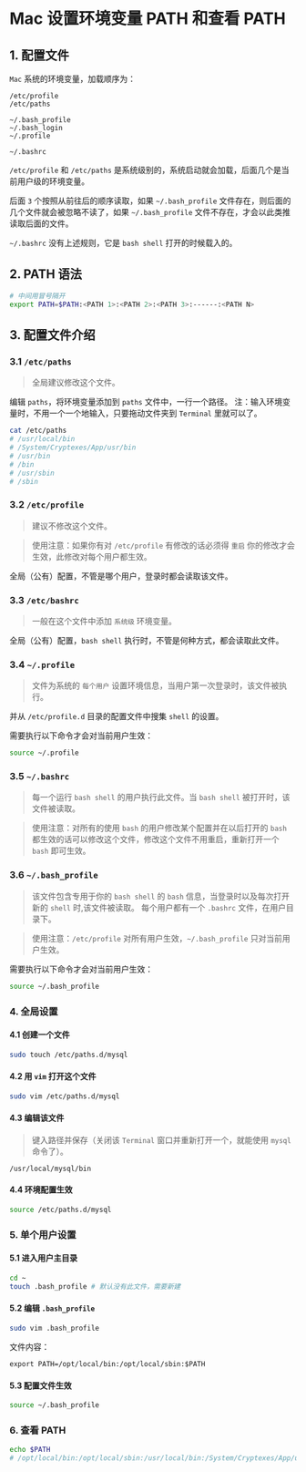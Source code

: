 # Mac 设置环境变量 PATH 和查看 PATH

## 1. 配置文件

`Mac` 系统的环境变量，加载顺序为：

```
/etc/profile
/etc/paths

~/.bash_profile
~/.bash_login
~/.profile

~/.bashrc
```

`/etc/profile` 和 `/etc/paths` 是系统级别的，系统启动就会加载，后面几个是当前用户级的环境变量。

后面 `3` 个按照从前往后的顺序读取，如果 `~/.bash_profile` 文件存在，则后面的几个文件就会被忽略不读了，如果 `~/.bash_profile` 文件不存在，才会以此类推读取后面的文件。

`~/.bashrc` 没有上述规则，它是 `bash shell` 打开的时候载入的。

## 2. PATH 语法

```bash
# 中间用冒号隔开
export PATH=$PATH:<PATH 1>:<PATH 2>:<PATH 3>:------:<PATH N>
```

## 3. 配置文件介绍

### 3.1 `/etc/paths`

> 全局建议修改这个文件。

编辑 `paths`，将环境变量添加到 `paths` 文件中，一行一个路径。
注：输入环境变量时，不用一个一个地输入，只要拖动文件夹到 `Terminal` 里就可以了。

```bash
cat /etc/paths
# /usr/local/bin
# /System/Cryptexes/App/usr/bin
# /usr/bin
# /bin
# /usr/sbin
# /sbin
```

### 3.2 `/etc/profile`

> 建议不修改这个文件。

> 使用注意：如果你有对 `/etc/profile` 有修改的话必须得 `重启` 你的修改才会生效，此修改对每个用户都生效。

全局（公有）配置，不管是哪个用户，登录时都会读取该文件。

### 3.3 `/etc/bashrc`

> 一般在这个文件中添加 `系统级` 环境变量。

全局（公有）配置，`bash shell` 执行时，不管是何种方式，都会读取此文件。

### 3.4 `~/.profile`

> 文件为系统的 `每个用户` 设置环境信息，当用户第一次登录时，该文件被执行。

并从 `/etc/profile.d` 目录的配置文件中搜集 `shell` 的设置。

需要执行以下命令才会对当前用户生效：

```bash
source ~/.profile
```

### 3.5 `~/.bashrc`

> 每一个运行 `bash shell` 的用户执行此文件。当 `bash shell` 被打开时，该文件被读取。

> 使用注意：对所有的使用 `bash` 的用户修改某个配置并在以后打开的 `bash` 都生效的话可以修改这个文件，修改这个文件不用重启，重新打开一个 `bash` 即可生效。

### 3.6 `~/.bash_profile`

> 该文件包含专用于你的 `bash shell` 的 `bash` 信息，当登录时以及每次打开新的 `shell` 时,该文件被读取。
> 每个用户都有一个 `.bashrc` 文件，在用户目录下。

> 使用注意：`/etc/profile` 对所有用户生效，`~/.bash_profile` 只对当前用户生效。

需要执行以下命令才会对当前用户生效：

```bash
source ~/.bash_profile
```

### 4. 全局设置

#### 4.1 创建一个文件

```bash
sudo touch /etc/paths.d/mysql
```

#### 4.2 用 `vim` 打开这个文件

```bash
sudo vim /etc/paths.d/mysql
```

#### 4.3 编辑该文件

> 键入路径并保存（关闭该 `Terminal` 窗口并重新打开一个，就能使用 `mysql` 命令了）。

```shell
/usr/local/mysql/bin
```

#### 4.4 环境配置生效

```bash
source /etc/paths.d/mysql
```

### 5. 单个用户设置

#### 5.1 进入用户主目录

```bash
cd ~
touch .bash_profile # 默认没有此文件，需要新建
```

#### 5.2 编辑 `.bash_profile`

```bash
sudo vim .bash_profile
```

文件内容：

```shell
export PATH=/opt/local/bin:/opt/local/sbin:$PATH
```

#### 5.3 配置文件生效

```bash
source ~/.bash_profile
```

### 6. 查看 PATH

```bash
echo $PATH
# /opt/local/bin:/opt/local/sbin:/usr/local/bin:/System/Cryptexes/App/usr/bin:/usr/bin:/bin:/usr/sbin:/sbin:/Library/Apple/usr/bin
```
